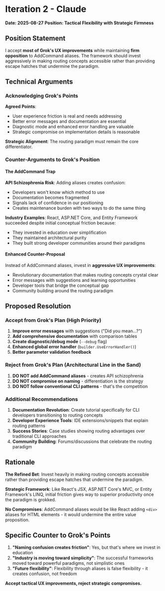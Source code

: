 # Iteration 2 - Claude
**Date: 2025-08-27**
**Position: Tactical Flexibility with Strategic Firmness**

## Position Statement

I accept **most of Grok's UX improvements** while maintaining **firm opposition** to AddCommand aliases. The framework should invest aggressively in making routing concepts accessible rather than providing escape hatches that undermine the paradigm.

## Technical Arguments

### Acknowledging Grok's Points
**Agreed Points**:
- User experience friction is real and needs addressing
- Better error messages and documentation are essential
- Diagnostic mode and enhanced error handling are valuable
- Strategic compromise on implementation details is reasonable

**Strategic Alignment**: The routing paradigm must remain the core differentiator.

### Counter-Arguments to Grok's Position

#### The AddCommand Trap
**API Schizophrenia Risk**: Adding aliases creates confusion:
- Developers won't know which method to use
- Documentation becomes fragmented
- Signals lack of confidence in our positioning
- Creates maintenance burden with two ways to do the same thing

**Industry Examples**: React, ASP.NET Core, and Entity Framework succeeded despite initial conceptual friction because:
- They invested in education over simplification
- They maintained architectural purity
- They built strong developer communities around their paradigms

#### Enhanced Counter-Proposal
Instead of AddCommand aliases, invest in **aggressive UX improvements**:
- Revolutionary documentation that makes routing concepts crystal clear
- Error messages with suggestions and learning opportunities
- Developer tools that bridge the conceptual gap
- Community building around the routing paradigm

## Proposed Resolution

### Accept from Grok's Plan (High Priority)
1. **Improve error messages** with suggestions ("Did you mean...?")
2. **Add comprehensive documentation** with comparison tables
3. **Create diagnostic/debug mode** (`--debug` flag)
4. **Enhanced global error handler** (`builder.UseErrorHandler()`)
5. **Better parameter validation feedback**

### Reject from Grok's Plan (Architectural Line in the Sand)
1. **DO NOT add AddCommand aliases** - creates API schizophrenia
2. **DO NOT compromise on naming** - differentiation is the strategy
3. **DO NOT follow conventional CLI patterns** - that's the competition

### Additional Recommendations
1. **Documentation Revolution**: Create tutorial specifically for CLI developers transitioning to routing concepts
2. **Developer Experience Tools**: IDE extensions/snippets that explain routing patterns
3. **Success Stories**: Case studies showing routing advantages over traditional CLI approaches
4. **Community Building**: Forums/discussions that celebrate the routing paradigm

## Rationale

**The Refined Bet**: Invest heavily in making routing concepts accessible rather than providing escape hatches that undermine the paradigm.

**Strategic Framework**: Like React's JSX, ASP.NET Core's MVC, or Entity Framework's LINQ, initial friction gives way to superior productivity once the paradigm is grokked.

**No Compromises**: AddCommand aliases would be like React adding `<div>` aliases for HTML elements - it would undermine the entire value proposition.

## Specific Counter to Grok's Points

1. **"Naming confusion creates friction"**: Yes, but that's where we invest in education
2. **"Industry is moving toward simplicity"**: The successful frameworks moved toward powerful paradigms, not simplistic ones
3. **"Future flexibility"**: Flexibility through aliases is false flexibility - it creates confusion, not freedom

**Accept tactical UX improvements, reject strategic compromises.**